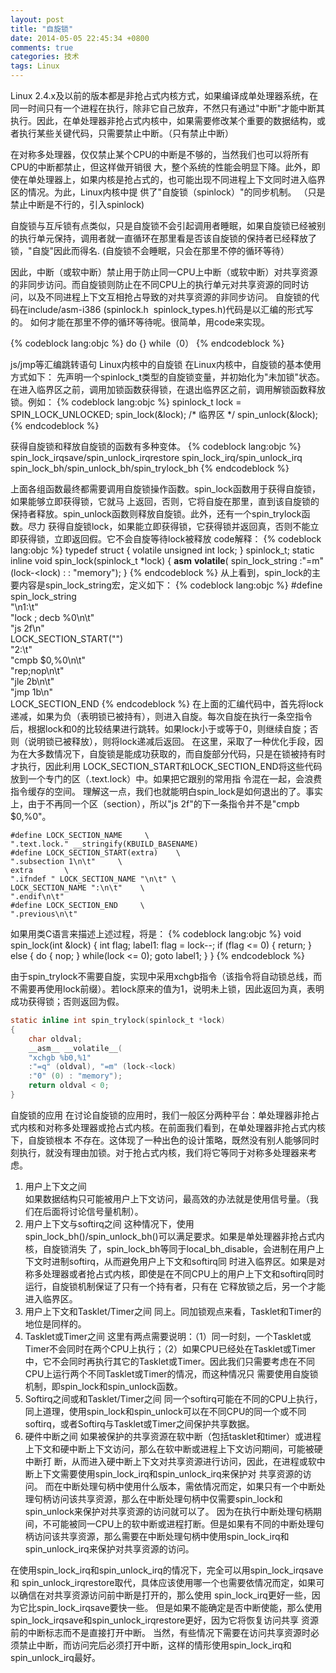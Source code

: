 ```yaml
---
layout: post
title: "自旋锁"
date: 2014-05-05 22:45:34 +0800
comments: true
categories: 技术
tags: Linux
---
```

Linux 2.4.x及以前的版本都是非抢占式内核方式，如果编译成单处理器系统，在同一时间只有一个进程在执行，除非它自己放弃，不然只有通过"中断"才能中断其 执行。因此，在单处理器非抢占式内核中，如果需要修改某个重要的数据结构，或者执行某些关键代码，只需要禁止中断。（只有禁止中断）

在对称多处理器，仅仅禁止某个CPU的中断是不够的，当然我们也可以将所有CPU的中断都禁止，但这样做开销很 大，整个系统的性能会明显下降。此外，即使在单处理器上，如果内核是抢占式的，也可能出现不同进程上下文同时进入临界区的情况。为此，Linux内核中提 供了"自旋锁（spinlock）"的同步机制。 （只是禁止中断是不行的，引入spinlock)

自旋锁与互斥锁有点类似，只是自旋锁不会引起调用者睡眠，如果自旋锁已经被别的执行单元保持，调用者就一直循环在那里看是否该自旋锁的保持者已经释放了锁，"自旋"因此而得名. (自旋锁不会睡眠，只会在那里不停的循环等待）

因此，中断（或软中断）禁止用于防止同一CPU上中断（或软中断）对共享资源的非同步访问。而自旋锁则防止在不同CPU上的执行单元对共享资源的同时访问，以及不同进程上下文互相抢占导致的对共享资源的非同步访问。
自旋锁的代码在include/asm-i386 (spinlock.h  spinlock_types.h)代码是以汇编的形式写的。
如何才能在那里不停的循环等待呢。很简单，用code来实现。

{% codeblock lang:objc %}
do
{}
while（0）
{% endcodeblock %}

js/jmp等汇编跳转语句
Linux内核中的自旋锁
在Linux内核中，自旋锁的基本使用方式如下：
先声明一个spinlock_t类型的自旋锁变量，并初始化为"未加锁"状态。在进入临界区之前，调用加锁函数获得锁，在退出临界区之前，调用解锁函数释放锁。例如：
{% codeblock lang:objc %}
spinlock_t lock = SPIN_LOCK_UNLOCKED;
spin_lock(&amp;lock);
/* 临界区 */
spin_unlock(&amp;lock);
{% endcodeblock %}

获得自旋锁和释放自旋锁的函数有多种变体。
{% codeblock lang:objc %}
spin_lock_irqsave/spin_unlock_irqrestore
spin_lock_irq/spin_unlock_irq
spin_lock_bh/spin_unlock_bh/spin_trylock_bh
{% endcodeblock %}

上面各组函数最终都需要调用自旋锁操作函数。spin_lock函数用于获得自旋锁，如果能够立即获得锁，它就马 上返回，否则，它将自旋在那里，直到该自旋锁的保持者释放。spin_unlock函数则释放自旋锁。此外，还有一个spin_trylock函数。尽力 获得自旋锁lock，如果能立即获得锁，它获得锁并返回真，否则不能立即获得锁，立即返回假。它不会自旋等待lock被释放
code解释：
{% codeblock lang:objc %}
typedef struct {
	volatile unsigned int lock;
} spinlock_t;
static inline void spin_lock(spinlock_t *lock)
{
	__asm__ __volatile__(
	spin_lock_string
	:"=m" (lock-<lock) : : "memory");
}
{% endcodeblock %}
从上看到，spin_lock的主要内容是spin_lock_string宏，定义如下：
{% codeblock lang:objc %}
#define spin_lock_string \
"\n1:\t" \
"lock ; decb %0\n\t" \
"js 2f\n" \
LOCK_SECTION_START("") \
"2:\t" \
"cmpb $0,%0\n\t" \
"rep;nop\n\t" \
"jle 2b\n\t" \
"jmp 1b\n" \
LOCK_SECTION_END
{% endcodeblock %}
在上面的汇编代码中，首先将lock递减，如果为负（表明锁已被持有），则进入自旋。每次自旋在执行一条空指令后，根据lock和0的比较结果进行跳转。如果lock小于或等于0，则继续自旋；否则（说明锁已被释放），则将lock递减后返回。
在这里，采取了一种优化手段，因为在大多数情况下，自旋锁是能成功获取的，而自旋部分代码，只是在锁被持有时才执行，因此利用 LOCK_SECTION_START和LOCK_SECTION_END将这些代码放到一个专门的区（.text.lock）中。如果把它跟别的常用指 令混在一起，会浪费指令缓存的空间。
理解这一点，我们也就能明白spin_lock是如何退出的了。事实上，由于不再同一个区（section），所以"js 2f"的下一条指令并不是"cmpb $0,%0"。
```objc
#define LOCK_SECTION_NAME     \
".text.lock." __stringify(KBUILD_BASENAME)
#define LOCK_SECTION_START(extra)    \
".subsection 1\n\t"     \
extra       \
".ifndef " LOCK_SECTION_NAME "\n\t" \
LOCK_SECTION_NAME ":\n\t"    \
".endif\n\t"
#define LOCK_SECTION_END     \
".previous\n\t"
```
如果用类C语言来描述上述过程，将是：
{% codeblock lang:objc %}
void spin_lock(int &amp;lock)
{
	int flag;
label1:
	flag = lock--;
	if (flag <= 0) {
		return;
	} 
	else {
		do {
			nop;
		} while(lock <= 0);
		goto label1;
	}
}
{% endcodeblock %}

由于spin_trylock不需要自旋，实现中采用xchgb指令（该指令将自动锁总线，而不需要再使用lock前缀）。若lock原来的值为1，说明未上锁，因此返回为真，表明成功获得锁；否则返回为假。
```c
static inline int spin_trylock(spinlock_t *lock)
{
	char oldval;
	__asm__ __volatile__(
	"xchgb %b0,%1"
	:"=q" (oldval), "=m" (lock-<lock)
	:"0" (0) : "memory");
	return oldval < 0;
}
```
自旋锁的应用
在讨论自旋锁的应用时，我们一般区分两种平台：单处理器非抢占式内核和对称多处理器或抢占式内核。在前面我们看到，在单处理器非抢占式内核下，自旋锁根本 不存在。这体现了一种出色的设计策略，既然没有别人能够同时刻执行，就没有理由加锁。对于抢占式内核，我们将它等同于对称多处理器来考虑。  

1. 用户上下文之间   
如果数据结构只可能被用户上下文访问，最高效的办法就是使用信号量。（我们在后面将讨论信号量机制）。  
2. 用户上下文与softirq之间
这种情况下，使用spin_lock_bh()/spin_unlock_bh()可以满足要求。如果是单处理器非抢占式内核，自旋锁消失 了，spin_lock_bh等同于local_bh_disable，会进制在用户上下文时进制softirq，从而避免用户上下文和softirq同 时进入临界区。如果是对称多处理器或者抢占式内核，即使是在不同CPU上的用户上下文和softirq同时运行，自旋锁机制保证了只有一个持有者，只有在 它释放锁之后，另一个才能进入临界区。  
3. 用户上下文和Tasklet/Timer之间
同上。同加锁观点来看，Tasklet和Timer的地位是同样的。
4. Tasklet或Timer之间
这里有两点需要说明：（1）同一时刻，一个Tasklet或Timer不会同时在两个CPU上执行；（2）如果CPU已经处在Tasklet或Timer 中，它不会同时再执行其它的Tasklet或Timer。因此我们只需要考虑在不同CPU上运行两个不同Tasklet或Timer的情况，而这种情况只 需要使用自旋锁机制，即spin_lock和spin_unlock函数。
5. Softirq之间或和Tasklet/Timer之间
同一个softirq可能在不同的CPU上执行，同上道理，使用spin_lock和spin_unlock可以在不同CPU的同一个或不同softirq，或者Softirq与Tasklet或Timer之间保护共享数据。
6. 硬件中断之间
如果被保护的共享资源在软中断（包括tasklet和timer）或进程上下文和硬中断上下文访问，那么在软中断或进程上下文访问期间，可能被硬中断打 断，从而进入硬中断上下文对共享资源进行访问，因此，在进程或软中断上下文需要使用spin_lock_irq和spin_unlock_irq来保护对 共享资源的访问。
而在中断处理句柄中使用什么版本，需依情况而定，如果只有一个中断处理句柄访问该共享资源，那么在中断处理句柄中仅需要spin_lock和spin_unlock来保护对共享资源的访问就可以了。
因为在执行中断处理句柄期间，不可能被同一CPU上的软中断或进程打断。但是如果有不同的中断处理句柄访问该共享资源，那么需要在中断处理句柄中使用spin_lock_irq和spin_unlock_irq来保护对共享资源的访问。  

在使用spin_lock_irq和spin_unlock_irq的情况下，完全可以用spin_lock_irqsave和 spin_unlock_irqrestore取代，具体应该使用哪一个也需要依情况而定，如果可以确信在对共享资源访问前中断是打开的，那么使用 spin_lock_irq更好一些，因为它比spin_lock_irqsave要快一些。
但是如果不能确定是否中断使能，那么使用spin_lock_irqsave和spin_unlock_irqrestore更好，因为它将恢复访问共享 资源前的中断标志而不是直接打开中断。 当然，有些情况下需要在访问共享资源时必须禁止中断，而访问完后必须打开中断，这样的情形使用spin_lock_irq和 spin_unlock_irq最好。